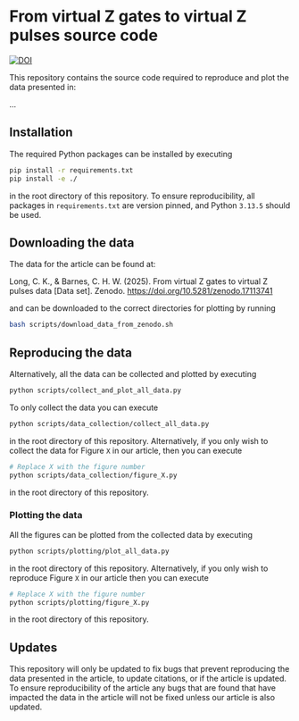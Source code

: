 # From virtual Z gates to virtual Z pulses source code

[![DOI](https://zenodo.org/badge/{1056126216}.svg)](https://zenodo.org/badge/latestdoi/{1056126216})

This repository contains the source code required to reproduce and plot the data presented in:

...

## Installation

The required Python packages can be installed by executing
```bash
pip install -r requirements.txt
pip install -e ./
```
in the root directory of this repository. To ensure reproducibility, all packages in ``requirements.txt`` are version pinned, and Python ``3.13.5`` should be used.

## Downloading the data

The data for the article can be found at:

Long, C. K., & Barnes, C. H. W. (2025). From virtual Z gates to virtual Z pulses data [Data set]. Zenodo. https://doi.org/10.5281/zenodo.17113741

and can be downloaded to the correct directories for plotting by running
```bash
bash scripts/download_data_from_zenodo.sh
```

## Reproducing the data

Alternatively, all the data can be collected and plotted by executing
```bash
python scripts/collect_and_plot_all_data.py
```

To only collect the data you can execute
```bash
python scripts/data_collection/collect_all_data.py
```
in the root directory of this repository. Alternatively, if you only wish to collect the data for Figure ``X`` in our article, then you can execute
```bash
# Replace X with the figure number
python scripts/data_collection/figure_X.py 
```
in the root directory of this repository.

### Plotting the data

All the figures can be plotted from the collected data by executing
```bash
python scripts/plotting/plot_all_data.py
```
in the root directory of this repository. Alternatively, if you only wish to reproduce Figure ``X`` in our article then you can execute
```bash
# Replace X with the figure number
python scripts/plotting/figure_X.py 
```
in the root directory of this repository.

## Updates

This repository will only be updated to fix bugs that prevent reproducing the data presented in the article, to update citations, or if the article is updated. To ensure reproducibility of the article any bugs that are found that have impacted the data in the article will not be fixed unless our article is also updated.